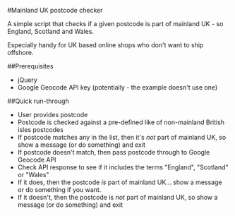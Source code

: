 #Mainland UK postcode checker

A simple script that checks if a given postcode is part of mainland UK - so England, Scotland and Wales.

Especially handy for UK based online shops who don't want to ship offshore.

##Prerequisites

- jQuery
- Google Geocode API key (potentially - the example doesn't use one)

##Quick run-through

- User provides postcode
- Postcode is checked against a pre-defined like of non-mainland British isles postcodes
- If postcode matches any in the list, then it's *not* part of mainland UK, so show a message (or do something) and exit
- If postcode doesn't match, then pass postcode through to Google Geocode API
- Check API response to see if it includes the terms "England", "Scotland" or "Wales"
- If it does, then the postcode *is* part of mainland UK... show a message or do something if you want.
- If it doesn't, then the postcode is *not* part of mainland UK, so show a message (or do something) and exit